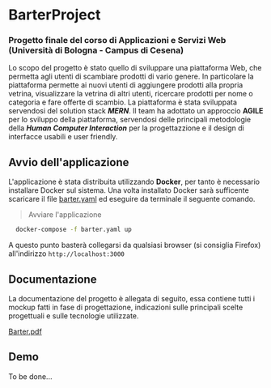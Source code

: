 # BarterProject

### Progetto finale del corso di Applicazioni e Servizi Web (Università di Bologna - Campus di Cesena)

Lo scopo del progetto è stato quello di sviluppare una piattaforma Web, che permetta agli utenti di scambiare prodotti di vario genere.
In particolare la piattaforma permette ai nuovi utenti di aggiungere prodotti alla propria vetrina, visualizzare la vetrina di altri utenti, ricercare prodotti per nome o categoria e fare offerte di scambio.
La piattaforma è stata sviluppata servendosi del solution stack <b><i>MERN</i></b>.
Il team ha adottato un approccio <b>AGILE</b> per lo sviluppo della piattaforma, servendosi delle principali metodologie della <b><i>Human Computer Interaction</i></b> per la progettazzione e il design di interfacce usabili e user friendly.

## Avvio dell'applicazione

L'applicazione è stata distribuita utilizzando <b>Docker</b>, per tanto è necessario installare Docker sul sistema.
Una volta installato Docker sarà sufficente scaricare il file [barter.yaml](https://github.com/EnricoValastro/BarterProject/blob/main/barter.yaml) ed eseguire da terminale il seguente comando. 

>Avviare l'applicazione
```bash
  docker-compose -f barter.yaml up
```

A questo punto basterà collegarsi da qualsiasi browser (si consiglia Firefox) all'indirizzo `http://localhost:3000`

## Documentazione

La documentazione del progetto è allegata di seguito, essa contiene tutti i mockup fatti in fase di progettazione, indicazioni sulle principali scelte progettuali e sulle tecnologie utilizzate.

[Barter.pdf](https://github.com/EnricoValastro/BarterProject/files/10706471/Barter.pdf)


## Demo

To be done...
